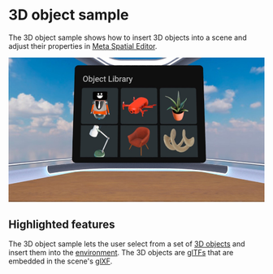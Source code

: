 # 3D object sample

The 3D object sample shows how to insert 3D objects into a scene and adjust their properties in [Meta Spatial Editor](https://developers.meta.com/horizon/documentation/spatial-sdk/spatial-editor-overview/).


![Object 3D sample](documentation/object-3d-sample.jpg)



## Highlighted features
The 3D object sample lets the user select from a set of [3D objects](https://developers.meta.com/horizon/documentation/spatial-sdk/spatial-sdk-3dobjects) and insert them into the [environment](https://developers.meta.com/horizon/documentation/spatial-sdk/spatial-sdk-environment). The 3D objects are [glTFs](https://developers.meta.com/horizon/documentation/spatial-sdk/spatial-sdk-gltfs) that are embedded in the scene's [glXF](https://developers.meta.com/horizon/documentation/spatial-sdk/spatial-sdk-glxf).
